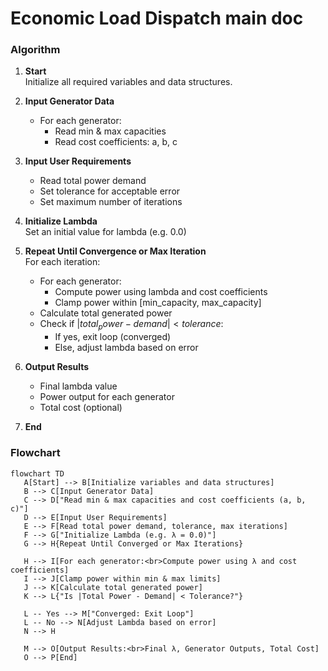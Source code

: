 <script src="https://cdn.jsdelivr.net/npm/mathjax@3/es5/tex-mml-chtml.js"></script> <script type="module"> Array.from(document.getElementsByClassName("language-mermaid")).forEach(el => { el.classList.add("mermaid"); }); import mermaid from 'https://cdn.jsdelivr.net/npm/mermaid@11.4.1/dist/mermaid.esm.min.mjs'; mermaid.initialize({ startOnLoad: true, theme: 'light' }); </script>
# Economic Load Dispatch main doc

### Algorithm

1. **Start**  
   Initialize all required variables and data structures.

2. **Input Generator Data**  
   - For each generator:
     - Read min & max capacities
     - Read cost coefficients: a, b, c

3. **Input User Requirements**  
   - Read total power demand  
   - Set tolerance for acceptable error  
   - Set maximum number of iterations

4. **Initialize Lambda**  
   Set an initial value for lambda (e.g. 0.0)

5. **Repeat Until Convergence or Max Iteration**  
   For each iteration:
   - For each generator:
     - Compute power using lambda and cost coefficients
     - Clamp power within [min_capacity, max_capacity]
   - Calculate total generated power
   - Check if $|total_power - demand| < tolerance$:
     - If yes, exit loop (converged)
     - Else, adjust lambda based on error

6. **Output Results**  
   - Final lambda value  
   - Power output for each generator  
   - Total cost (optional)

7. **End**


### Flowchart

```mermaid
flowchart TD
   A[Start] --> B[Initialize variables and data structures]
   B --> C[Input Generator Data]
   C --> D["Read min & max capacities and cost coefficients (a, b, c)"]
   D --> E[Input User Requirements]
   E --> F[Read total power demand, tolerance, max iterations]
   F --> G["Initialize Lambda (e.g. λ = 0.0)"]
   G --> H{Repeat Until Converged or Max Iterations}
   
   H --> I[For each generator:<br>Compute power using λ and cost coefficients]
   I --> J[Clamp power within min & max limits]
   J --> K[Calculate total generated power]
   K --> L{"Is |Total Power - Demand| < Tolerance?"}
   
   L -- Yes --> M["Converged: Exit Loop"]
   L -- No --> N[Adjust Lambda based on error]
   N --> H

   M --> O[Output Results:<br>Final λ, Generator Outputs, Total Cost]
   O --> P[End]

```

